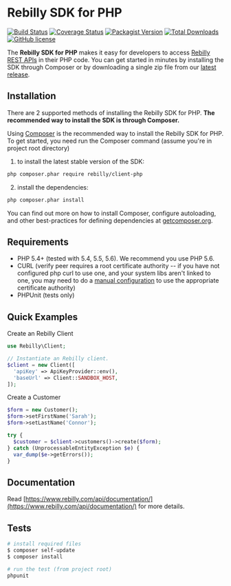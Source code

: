 # Rebilly SDK for PHP

[![Build Status](https://img.shields.io/travis/Rebilly/rebilly-php/master.svg?style=flat-square)](https://travis-ci.org/Rebilly/rebilly-php)
[![Coverage Status](https://coveralls.io/repos/Rebilly/rebilly-php/badge.svg?branch=master&service=github)](https://coveralls.io/github/Rebilly/rebilly-php?branch=master)
[![Packagist Version](https://img.shields.io/packagist/v/rebilly/client-php.svg?style=flat-square)](https://packagist.org/packages/rebilly/client-php)
[![Total Downloads](https://img.shields.io/packagist/dt/rebilly/client-php.svg?style=flat-square)](https://packagist.org/packages/rebilly/client-php)
[![GitHub license](https://img.shields.io/badge/license-MIT-blue.svg?style=flat-square)](https://raw.githubusercontent.com/Rebilly/rebilly-php/master/LICENSE)

The **Rebilly SDK for PHP** makes it easy for developers to access
[Rebilly REST APIs](https://www.rebilly.com/api/documentation/) in their PHP code.
You can get started in minutes by installing the SDK through Composer or by downloading
a single zip file from our [latest release](https://github.com/Rebilly/rebilly-php/releases).

## Installation

There are 2 supported methods of installing the Rebilly SDK for PHP.
**The recommended way to install the SDK is through Composer.**

Using [Composer](http://getcomposer.org/) is the recommended way to install the Rebilly SDK for PHP.
To get started, you need run the Composer command (assume you're in project root directory)

1. to install the latest stable version of the SDK:

```bash
php composer.phar require rebilly/client-php
```

2. install the dependencies:

```bash
php composer.phar install
```

You can find out more on how to install Composer, configure autoloading,
and other best-practices for defining dependencies at [getcomposer.org](http://getcomposer.org/).

## Requirements

* PHP 5.4+ (tested with 5.4, 5.5, 5.6). We recommend you use PHP 5.6.
* CURL (verify peer requires a root certificate authority -- if you have not configured php curl to use one, and your system libs aren't linked to one, you may need to do a [manual configuration](http://stackoverflow.com/questions/17478283/paypal-access-ssl-certificate-unable-to-get-local-issuer-certificate/19149687#19149687) to use the appropriate certificate authority)
* PHPUnit (tests only)

## Quick Examples

Create an Rebilly Client

```php
use Rebilly\Client;

// Instantiate an Rebilly client.
$client = new Client([
  'apiKey' => ApiKeyProvider::env(),
  'baseUrl' => Client::SANDBOX_HOST,
]);
```

Create a Customer

```php
$form = new Customer();
$form->setFirstName('Sarah');
$form->setLastName('Connor');

try {
  $customer = $client->customers()->create($form);
} catch (UnprocessableEntityException $e) {
  var_dump($e->getErrors());
}
```

## Documentation

Read [https://www.rebilly.com/api/documentation/](https://www.rebilly.com/api/documentation/) for more details.

## Tests

```bash
# install required files
$ composer self-update
$ composer install

# run the test (from project root)
phpunit
```
